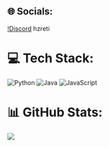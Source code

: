 
## 🌐 Socials:
[!Discord](https://img.shields.io/badge/Discord-%237289DA.svg?logo=discord&logoColor=white) 
hzreti
# 💻 Tech Stack:
![Python](https://img.shields.io/badge/python-3670A0?style=for-the-badge&logo=python&logoColor=ffdd54) ![Java](https://img.shields.io/badge/java-%23ED8B00.svg?style=for-the-badge&logo=openjdk&logoColor=white) ![JavaScript](https://img.shields.io/badge/javascript-%23323330.svg?style=for-the-badge&logo=javascript&logoColor=%23F7DF1E)
# 📊 GitHub Stats:
![](https://github-readme-stats.vercel.app/api/top-langs/?username=hzreti&theme=radical&hide_border=false&include_all_commits=false&count_private=false&layout=compact)
